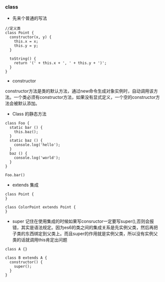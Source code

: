 ### class


+ 先来个普通的写法
```
//定义类
class Point {
  constructor(x, y) {
    this.x = x;
    this.y = y;
  }

  toString() {
    return '(' + this.x + ', ' + this.y + ')';
  }
}
```


+ constructor

constructor方法是类的默认方法，通过new命令生成对象实例时，自动调用该方法。一个类必须有constructor方法，如果没有显式定义，一个空的constructor方法会被默认添加。


+ Class 的静态方法

```
class Foo {
  static bar () {
    this.baz();
  }
  static baz () {
    console.log('hello');
  }
  baz () {
    console.log('world');
  }
}

Foo.bar()
```

+ extends 集成
```
class Point {
}

class ColorPoint extends Point {
}
```

+ super 记住在使用集成的时候如果写consructor一定要写super(),否则会报错，其实是语法规定。因为es6的类之间的集成关系是先实例父类，然后再把子类的东西绑定到父类上。而且super的作用就是实例父类，所以没有实例父类的话就调用this肯定出问题


```
class A {}

class B extends A {
  constructor() {
    super();
  }
}
```
